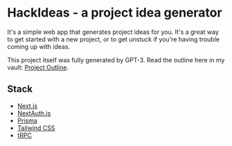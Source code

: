 # HackIdeas - a project idea generator

It's a simple web app that generates project ideas for you. It's a great way to get started with a new project, or to get unstuck if you're having trouble coming up with ideas.

This project itself was fully generated by GPT-3. Read the outline here in my vault: [Project Outline](https://github.com/Stormix/TheVault/blob/main/1.%20Projects/HackIdeas/HackIdeas%20-%20a%20project%20idea%20generator.md).

## Stack

- [Next.js](https://nextjs.org)
- [NextAuth.js](https://next-auth.js.org)
- [Prisma](https://prisma.io)
- [Tailwind CSS](https://tailwindcss.com)
- [tRPC](https://trpc.io)